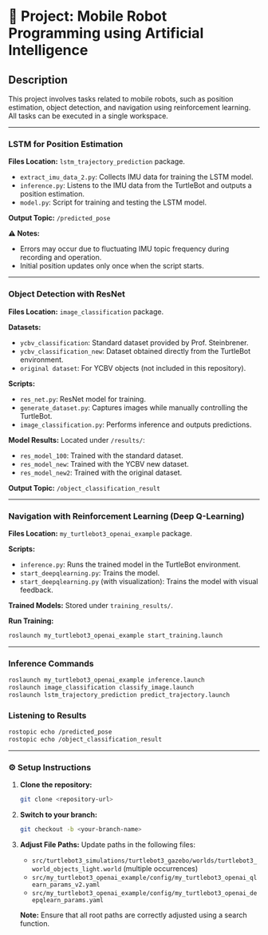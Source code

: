 # 📌 Project: Mobile Robot Programming using Artificial Intelligence

## Description
This project involves tasks related to mobile robots, such as position estimation, object detection, and navigation using reinforcement learning. All tasks can be executed in a single workspace.

---
### LSTM for Position Estimation
**Files Location:** `lstm_trajectory_prediction` package.
- `extract_imu_data_2.py`: Collects IMU data for training the LSTM model.
- `inference.py`: Listens to the IMU data from the TurtleBot and outputs a position estimation.
- `model.py`: Script for training and testing the LSTM model.

**Output Topic:** `/predicted_pose`

**⚠️ Notes:**
- Errors may occur due to fluctuating IMU topic frequency during recording and operation.
- Initial position updates only once when the script starts.

---
### Object Detection with ResNet
**Files Location:** `image_classification` package.

**Datasets:**
- `ycbv_classification`: Standard dataset provided by Prof. Steinbrener.
- `ycbv_classification_new`: Dataset obtained directly from the TurtleBot environment.
- `original dataset`: For YCBV objects (not included in this repository).

**Scripts:**
- `res_net.py`: ResNet model for training.
- `generate_dataset.py`: Captures images while manually controlling the TurtleBot.
- `image_classification.py`: Performs inference and outputs predictions.

**Model Results:** Located under `/results/`:
- `res_model_100`: Trained with the standard dataset.
- `res_model_new`: Trained with the YCBV new dataset.
- `res_model_new2`: Trained with the original dataset.

**Output Topic:** `/object_classification_result`

---
### Navigation with Reinforcement Learning (Deep Q-Learning)
**Files Location:** `my_turtlebot3_openai_example` package.

**Scripts:**
- `inference.py`: Runs the trained model in the TurtleBot environment.
- `start_deepqlearning.py`: Trains the model.
- `start_deepqlearning.py` (with visualization): Trains the model with visual feedback.

**Trained Models:** Stored under `training_results/`.

**Run Training:**
```bash
roslaunch my_turtlebot3_openai_example start_training.launch
```

---
### Inference Commands
```bash
roslaunch my_turtlebot3_openai_example inference.launch
roslaunch image_classification classify_image.launch
roslaunch lstm_trajectory_prediction predict_trajectory.launch
```

### Listening to Results
```bash
rostopic echo /predicted_pose
rostopic echo /object_classification_result
```

---
### ⚙️ Setup Instructions
1. **Clone the repository:**
   ```bash
   git clone <repository-url>
   ```
2. **Switch to your branch:**
   ```bash
   git checkout -b <your-branch-name>
   ```
3. **Adjust File Paths:**
   Update paths in the following files:
   - `src/turtlebot3_simulations/turtlebot3_gazebo/worlds/turtlebot3_world_objects_light.world` (multiple occurrences)
   - `src/my_turtlebot3_openai_example/config/my_turtlebot3_openai_qlearn_params_v2.yaml`
   - `src/my_turtlebot3_openai_example/config/my_turtlebot3_openai_deepqlearn_params.yaml`

   **Note:** Ensure that all root paths are correctly adjusted using a search function.




